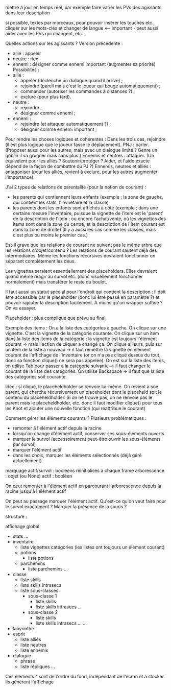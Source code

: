 mettre à jour en temps réel, par exemple faire varier les PVs des agissants dans leur description

si possible, textes par morceaux, pour pouvoir insérer les touches etc., cliquer sur les mots-clés et changer de langue  <-- important - peut aussi aider avec les PVs qui changent, etc.


Quelles actions sur les agissants ?
Version précédente :
 - allié : appeler
 - neutre : rien
 - ennemi : désigner comme ennemi important (augmenter sa priorité)
Possibilités :
 - allié :
   - appeler (déclenche un dialogue quand il arrive) ;
   - rejoindre (pareil mais c'est le joueur qui bouge automatiquement) ;
   - commander (autoriser les commandes à distances ?) ;
   - exclure (pour plus tard).
 - neutre :
   - rejoindre ;
   - désigner comme ennemi ;
 - ennemi :
   - rejoindre (et attaquer automatiquement ?) ;
   - désigner comme ennemi important ;

Pour rendre les choses logiques et cohérentes :
Dans les trois cas, rejoindre (il est plus logique que le joueur fasse le déplacement).
PNJ : parler. (Proposer aussi pour les autres, mais avec un dialogue limité ? Genre un goblin il va grogner mais sans plus.)
Ennemis et neutres : attaquer. (Un équivalent pour les alliés ? Soutenir/protéger ? Aider, et l'aide exacte dépend de la façon de combattre du PJ ?)
Ennemis, neutres et alliés : antagoniser (pour les alliés, revient à exclure, pour les autres augmenter l'importance).




J'ai 2 types de relations de parentalité (pour la notion de courant) :
  - les parents qui contiennent leurs enfants (exemple : la zone de gauche, qui contient les stats, l'invnetaire et la classe)
  - les parents dont les enfants sont affichés à côté (exemple : dans une certaine mesure l'inventaire, puisque la vignette de l'item est le 'parent' de la description de l'item ; ou encore l'achat/vente, où les vignettes des items sont dans la zone du centre, et la description de l'item courant est dans la zone de droite)
(Il y a aussi les cas comme les classes, mais c'est plus ou moins le premier cas.)

Est-il grave que les relations de courant ne suivent pas le même arbre que les relations d'objet/contenu ?
Les relations de courant sautent déjà des intermédiaires. Même les fonctions recursives devraient fonctionner en séparant complètement les deux.

Les vignettes seraient essentiellement des placeholders. Elles devraient quand même réagir au survol etc. (donc visuellement fonctionner normalement) mais transférer le reste du boulot.

Il faut aussi un statut spécial pour l'endroit qui contient la description : il doit être accessible par le placeholder (donc lui être passé en paramètre ?) et pouvoir rajouter la description facilement.
À moins qu'un wrapper suffise ? On va essayer.


Placeholder : plus compliqué que prévu au final.

Exemple des items :
On a la liste des catégories à gauche. On clique sur une vignette. C'est la vignette de la catégorie courante.
On clique sur un item dans la liste des items de la catégorie : la vignette est toujours l'élément courant => mais l'action de cliquer a changé ça.
On clique ailleurs, puis sur un item de la liste à nouveau -> il faut remettre la vignette en élément courant de l'affichage de l'inventaire (or on n'a pas cliqué dessus du tout, donc sa fonction clique() ne sera pas appelée).
On est sur la liste des items, on utilise Tab pour passer à la catégorie suivante -> il faut changer le courant de la liste des catégories.
On utilise Backspace -> il faut que la liste des catégories soit courante.

Idée : si cliqué, le placeheldholder se renvoie lui-même. On revient à son parent, qui cherche récursivement un placeholder dont le placeheld soit le contenu du placeheldholder. Si on ne trouve pas, on ne renvoie pas le parent mais le placeheldholder, etc. donc il faut modifier clique() pour tous les Knot et ajouter une nouvelle fonction (qui réattribue le courant)





Comment gérer les éléments courants ?
Plusieurs problématiques :
  - remonter à l'élément actif depuis la racine
  - lorsqu'on change d'élément actif, conserver ses sous-éléments ouverts
  - marquer le survol (accessoirement peut-être ouvrir les sous-éléments par survol)
  - marquer l'élément actif
  - dans les choix, marquer les éléments sélectionnés (déjà géré actuellement)

marquage actif/survol : booléens réinitialisés à chaque frame
arborescence : objet (ou None)
actif : booléen

On peut remonter à l'élément actif en parcourant l'arborescence depuis la racine jusqu'à l'élément actif

On peut au passage marquer l'élément actif.
Qu'est-ce qu'on veut faire pour le survol exactement ? Marquer la présence de la souris ?




structure :

affichage global
 - stats
   ...
 - inventaire
   - liste vignettes catégories (les listes ont toujours un élément courant)
   - potions
     - liste potions
   - parchemins
     - liste parchemins
   ...
 - classe
   - liste skills
   - liste skills intrasecs
   - liste sous-classes
     - sous-classe 1
       - liste skills
       - liste skills intrasecs
       ...
     - sous-classe 2
       - liste skills
       - liste skills intrasecs
       ...
     ...
 - labyrinthe
 - esprit
   - liste alliés
   - liste neutres
   - liste ennemis
 - dialogue
   - phrase
   - liste répliques
 ...

Ces éléments ^ sont de l'ordre du fond, indépendant de l'écran et à stocker. Ils générent l'affichage
